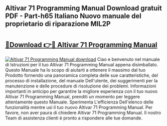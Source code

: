 ## Altivar 71 Programming Manual Download gratuit PDF - Part-h65 Italiano Nuovo manuale del proprietario di riparazione MlL2P

# <h2><a href="http://df9244.blite.top/?on=Altivar+71+Programming+Manual">🔗Download 👉🔴 Altivar 71 Programming Manual</a></h2>

[![Altivar 71 Programming Manual download](https://i.imgur.com/lujVjoI.png)](http://df9244.blite.top/?on=Altivar+71+Programming+Manual)
Ciao e benvenuto nel manuale di Istruzioni per il tuo Altivar 71 Programming Manual appena disimballato. Questo Manuale ha lo scopo di aiutarti a ottenere il massimo dal tuo Prodotto fornendo una panoramica completa delle sue caratteristiche, del processo di installazione, del manuale Dell'utente, dei suggerimenti per la manutenzione e delle procedure di risoluzione dei problemi. Informazioni importanti in anticipo per garantire la migliore esperienza con il tuo nuovo Altivar 71 Programming Manual, prenditi un momento per leggere attentamente questo Manuale. Sperimenta L'efficienza Dell'elenco delle funzionalità mentre usi il tuo nuovo Altivar 71 Programming Manual. Per favore, non aver paura di chiedere Altivar 71 Programming Manual. Il nostro Team di assistenza clienti è pronto a rispondere alle tue domande.
